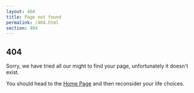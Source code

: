 ```yaml
---
layout: 404
title: Page not found
permalink: /404.html
section: 404
---
```


## 404

Sorry, we have tried all our might to find your page, unfortunately it doesn't exist.

You should head to the [Home Page](/) and then reconsider your life choices.
